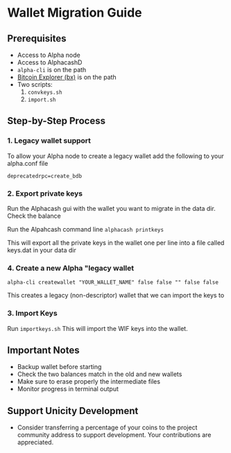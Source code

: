 # Wallet Migration Guide 

## Prerequisites
- Access to Alpha node
- Access to AlphacashD
- `alpha-cli` is on the path
- [Bitcoin Explorer (bx)](https://github.com/libbitcoin/libbitcoin-explorer) is on the path
- Two scripts:
  1. `convkeys.sh`
  2. `import.sh`


## Step-by-Step Process

### 1. Legacy wallet support

To allow your Alpha node to create a legacy wallet add the following to your alpha.conf file

```deprecatedrpc=create_bdb```


### 2. Export private keys

Run the Alphacash gui with the wallet you want to migrate in the data dir. Check the balance

Run the Alpahcash command line ```alphacash printkeys```

This will export all the private keys in the wallet one per line into a file called keys.dat in your data dir


### 4. Create a new Alpha "legacy wallet 

```alpha-cli createwallet "YOUR_WALLET_NAME" false false "" false false```

This creates a legacy (non-descriptor) wallet that we can import the keys to

### 3. Import Keys 

Run ```importkeys.sh``` This will import the WIF keys into the wallet.


## Important Notes
- Backup wallet before starting
- Check the two balances match in the old and new wallets
- Make sure to erase properly the intermediate files
- Monitor progress in terminal output


## Support Unicity Development
- Consider transferring a percentage of your coins to the project community address to support development. Your contributions are appreciated.
